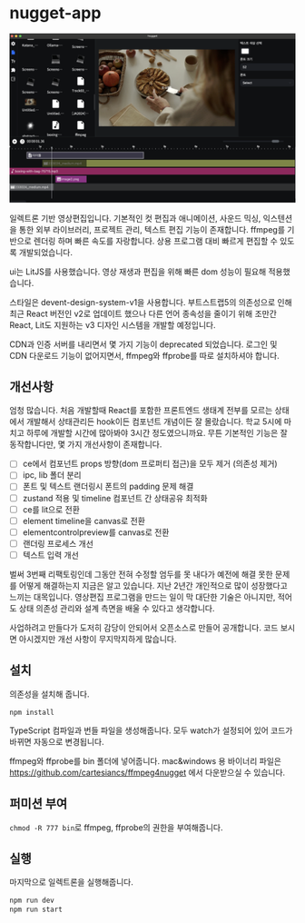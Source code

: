 # nugget-app

![plot](./assets/images/screenshot.png)

일렉트론 기반 영상편집입니다. 기본적인 컷 편집과 애니메이션, 사운드 믹싱, 익스텐션을 통한 외부 라이브러리, 프로젝트 관리, 텍스트 편집 기능이 존재합니다. ffmpeg를 기반으로 렌더링 하며 빠른 속도를 자랑합니다. 상용 프로그램 대비 빠르게 편집할 수 있도록 개발되었습니다.

ui는 LitJS를 사용했습니다. 영상 재생과 편집을 위해 빠른 dom 성능이 필요해 적용했습니다.

스타일은 devent-design-system-v1을 사용합니다. 부트스트랩5의 의존성으로 인해 최근 React 버전인 v2로 업데이트 했으나 다른 언어 종속성을 줄이기 위해 조만간 React, Lit도 지원하는 v3 디자인 시스템을 개발할 예정입니다.

CDN과 인증 서버를 내리면서 몇 가지 기능이 deprecated 되었습니다. 로그인 및 CDN 다운로드 기능이 없어지면서, ffmpeg와 ffprobe를 따로 설치하셔야 합니다.

## 개선사항

엄청 많습니다. 처음 개발할때 React를 포함한 프론트엔드 생태계 전부를 모르는 상태에서 개발해서 상태관리든 hook이든 컴포넌트 개념이든 잘 몰랐습니다. 학교 5시에 마치고 하루에 개발할 시간에 많아봐야 3시간 정도였으니까요. 무튼 기본적인 기능은 잘 동작합니다만, 몇 가지 개선사항이 존재합니다.

- [ ] ce에서 컴포넌트 props 방향(dom 프로퍼티 접근)을 모두 제거 (의존성 제거)
- [ ] ipc, lib 폴더 분리
- [ ] 폰트 및 텍스트 랜더링시 폰트의 padding 문제 해결
- [ ] zustand 적용 및 timeline 컴포넌트 간 상태공유 최적화
- [ ] ce를 lit으로 전환
- [ ] element timeline을 canvas로 전환
- [ ] elementcontrolpreview를 canvas로 전환
- [ ] 랜더링 프로세스 개선
- [ ] 텍스트 입력 개선

벌써 3번째 리팩토링인데 그동안 전혀 수정할 엄두를 못 내다가 예전에 해결 못한 문제를 어떻게 해결하는지 지금은 알고 있습니다. 지난 2년간 개인적으로 많이 성장했다고 느끼는 대목입니다. 영상편집 프로그램을 만드는 일이 막 대단한 기술은 아니지만, 적어도 상태 의존성 관리와 설계 측면을 배울 수 있다고 생각합니다.

사업하려고 만들다가 도저히 감당이 안되어서 오픈소스로 만들어 공개합니다. 코드 보시면 아시겠지만 개선 사항이 무지막지하게 많습니다.

## 설치

의존성을 설치해 줍니다.

```
npm install
```

TypeScript 컴파일과 번들 파일을 생성해줍니다. 모두 watch가 설정되어 있어 코드가 바뀌면 자동으로 변경됩니다.

ffmpeg와 ffprobe를 bin 폴더에 넣어줍니다. mac&windows 용 바이너리 파일은 https://github.com/cartesiancs/ffmpeg4nugget 에서 다운받으실 수 있습니다.

## 퍼미션 부여

`chmod -R 777 bin`로 ffmpeg, ffprobe의 권한을 부여해줍니다.

## 실행

마지막으로 일렉트론을 실행해줍니다.

```
npm run dev
npm run start
```
